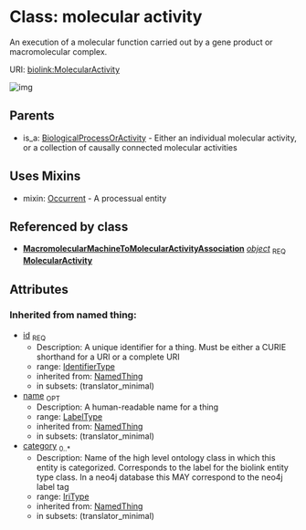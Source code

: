 # Class: molecular activity


An execution of a molecular function carried out by a gene product or macromolecular complex.

URI: [biolink:MolecularActivity](https://w3id.org/biolink/vocab/MolecularActivity)

![img](http://yuml.me/diagram/nofunky;dir:TB/class/\[MacromolecularMachineToMolecularActivityAssociation]-%20object%201..1>\[MolecularActivity|id(i):identifier_type;name(i):label_type%20%3F;category(i):iri_type%20*],%20\[MolecularActivity]uses%20-.->\[Occurrent],%20\[BiologicalProcessOrActivity]^-\[MolecularActivity])
## Parents

 *  is_a: [BiologicalProcessOrActivity](BiologicalProcessOrActivity.md) - Either an individual molecular activity, or a collection of causally connected molecular activities
## Uses Mixins

 *  mixin: [Occurrent](Occurrent.md) - A processual entity
## Referenced by class

 *  **[MacromolecularMachineToMolecularActivityAssociation](MacromolecularMachineToMolecularActivityAssociation.md)** *[object](macromolecular_machine_to_molecular_activity_association_object.md)*  <sub>REQ</sub>  **[MolecularActivity](MolecularActivity.md)**
## Attributes

### Inherited from named thing:

 * [id](id.md)  <sub>REQ</sub>
    * Description: A unique identifier for a thing. Must be either a CURIE shorthand for a URI or a complete URI
    * range: [IdentifierType](IdentifierType.md)
    * inherited from: [NamedThing](NamedThing.md)
    * in subsets: (translator_minimal)
 * [name](name.md)  <sub>OPT</sub>
    * Description: A human-readable name for a thing
    * range: [LabelType](LabelType.md)
    * inherited from: [NamedThing](NamedThing.md)
    * in subsets: (translator_minimal)
 * [category](category.md)  <sub>0..*</sub>
    * Description: Name of the high level ontology class in which this entity is categorized. Corresponds to the label for the biolink entity type class. In a neo4j database this MAY correspond to the neo4j label tag
    * range: [IriType](IriType.md)
    * inherited from: [NamedThing](NamedThing.md)
    * in subsets: (translator_minimal)
